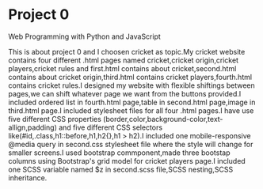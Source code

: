 # Project 0

Web Programming with Python and JavaScript




This is about project 0 and I choosen cricket as topic.My cricket website contains four different .html pages named cricket,cricket origin,cricket players,cricket rules and first.html contains about cricket,second.html contains about cricket origin,third.html contains cricket players,fourth.html contains cricket rules.I designed my website with flexible shiftings between pages,we can shift whatever page we want from the buttons provided.I included ordered list in fourth.html page,table in second.html page,image in third.html page.I included stylesheet files for all four .html pages.I have use five different CSS properties (border,color,background-color,text-allign,padding) and five different CSS selectors like(#id,.class,h1::before,h1,h2{},h1 > h2).I included one mobile-responsive @media query in second.css stylesheet file where the style will change for smaller screens.I used bootstrap commponent,made three bootstap columns using Bootstrap's grid model for cricket players page.I included one SCSS variable named $z in second.scss file,SCSS nesting,SCSS inheritance.
